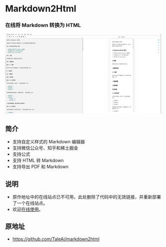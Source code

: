 # Markdown2Html

### 在线将 Markdown 转换为 HTML

<div>
<img width="500" src="./screenshot.png"/>
</div>

## 简介

- 支持自定义样式的 Markdown 编辑器
- 支持微信公众号、知乎和稀土掘金
- 支持公式
- 支持 HTML 转 Markdown
- 支持导出 PDF 和 Markdown

## 说明

- 原作地址中的在线站点已不可用，此处删除了代码中的无效链接，并重新部署了一个在线站点。
- 欢迎[在线使用](https://tool.0000929.xyz/markdown2html/)。

## 原地址

- https://github.com/TaleAi/markdown2html
